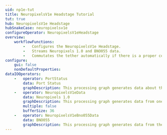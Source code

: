 ```yaml
---
uid: np1e-tut
title: NeuropixelsV1e Headstage Tutorial
tut: true
hub: NeuropixelsV1e Headstage
hubSnakeCase: neuropixelsv1e
configureOperator: NeuropixelsV1eHeadstage
overview: 
    workflowFunctions: 
        -   Configures the NeuropixelsV1e Headstage.
        -   Streams Neuropixels 1.0 and BNO055 data.
        -   Commutates the tether automatically if there is a proper commutator connection.
configure: 
    gui: false
    nonDefaultProperties:
dataIOOperators: 
    -   operator: PortStatus
        data: Port Status
        graphDescription: This processing graph generates data about the communication status between the headstage and the ONIX data acquisition system, timestamps it, and writes it to a .csv file.
    -   operator: NeuropixelsV1eData
        data: Neuropixels 1.0
        graphDescription: This processing graph generates data from one of the headstage's Neuropixels 2.0 probes, and selects the <code>Clock</code> and <code>AmplifierData</code> data to write to .bin files.
        multiple: false
        bufferSize: 36
    -   operator: NeuropixelsV1eBno055Data
        data: BNO055
        graphDescription: This processing graph generates data from the headstage's BNO055, writes it to a .csv file, and selects <code>Quaternion</code> data to send to a node that commutates the tether automatically if there is a proper commutator connection. Because <code>CsvWriter</code> is a <code>Sink</code> operator, it emits the same item downstream as it receives from upstream. Therefore, Bno55DataFrame members can by selected by hovering over <code>Output</code> in the context menu that appears by right-clicking the <code>CsvWriter</code> node. 
---
```

<!---
[!code-python[](../workflows/examples/load-np1.py)]

> [!NOTE]
> This script will attempt to load entire files into arrays. For long recordings, data will need to be split into more manageable chunks by:
> - Modifying this script to partially load files
> - Modifying the workflow to cyclically creating new files after a certain duration
--->